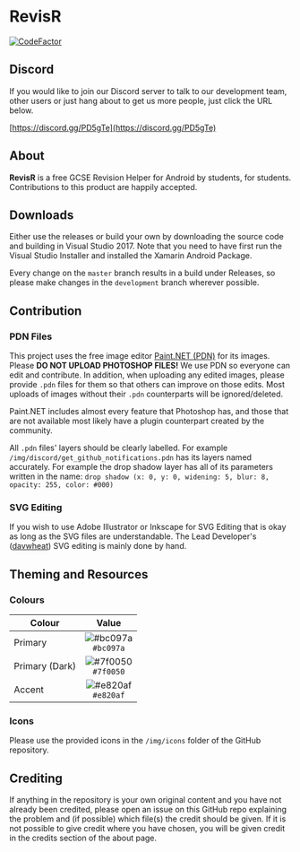 # RevisR

[![CodeFactor](https://www.codefactor.io/repository/github/davwheat/revisr/badge)](https://www.codefactor.io/repository/github/davwheat/revisr)

## Discord

If you would like to join our Discord server to talk to our development team, other users or just hang about to get us more people, just click the URL below.

[https://discord.gg/PD5gTe](https://discord.gg/PD5gTe)

## About

**RevisR** is a free GCSE Revision Helper for Android by students, for students. Contributions to this product are happily accepted.

## Downloads

Either use the releases or build your own by downloading the source code and building in Visual Studio 2017. Note that you need to have first run the Visual Studio Installer and installed the Xamarin Android Package.

Every change on the `master` branch results in a build under Releases, so please make changes in the `development` branch wherever possible.

## Contribution

### PDN Files

This project uses the free image editor [Paint.NET (PDN)](https://www.getpaint.net/) for its images. Please **DO NOT UPLOAD PHOTOSHOP FILES!** We use PDN so everyone can edit and contribute. In addition, when uploading any edited images, please provide `.pdn` files for them so that others can improve on those edits. Most uploads of images without their `.pdn` counterparts will be ignored/deleted.

Paint.NET includes almost every feature that Photoshop has, and those that are not available most likely have a plugin counterpart created by the community.

All `.pdn` files' layers should be clearly labelled. For example `/img/discord/get_github_notifications.pdn` has its layers named accurately. For example the drop shadow layer has all of its parameters written in the name: `drop shadow (x: 0, y: 0, widening: 5, blur: 8, opacity: 255, color: #000)`

### SVG Editing

If you wish to use Adobe Illustrator or Inkscape for SVG Editing that is okay as long as the SVG files are understandable. The Lead Developer's ([davwheat](https://www.github.com/davwheat)) SVG editing is mainly done by hand.

## Theming and Resources

### Colours

| Colour         | Value                                                                        |
| -------------- |:----------------------------------------------------------------------------:|
| Primary        | ![#bc097a](https://via.placeholder.com/32/bc097a/000000?text=+)<br>`#bc097a` |
| Primary (Dark) | ![#7f0050](https://via.placeholder.com/32/7f0050/000000?text=+)<br>`#7f0050` |
| Accent         | ![#e820af](https://via.placeholder.com/32/e820af/000000?text=+)<br>`#e820af` |

### Icons

Please use the provided icons in the `/img/icons` folder of the GitHub repository.

## Crediting

If anything in the repository is your own original content and you have not already been credited, please open an issue on this GitHub repo explaining the problem and (if possible) which file(s) the credit should be given. If it is not possible to give credit where you have chosen, you will be given credit in the credits section of the about page.